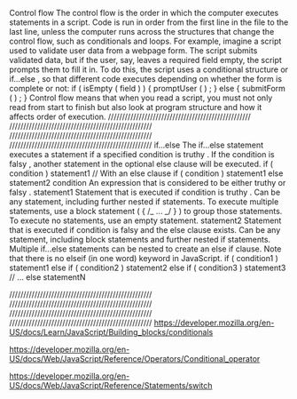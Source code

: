 Control flow
The control flow is the order in which the computer executes statements in a script.
Code is run in order from the first line in the file to the last line, unless the computer runs across
the
structures that change the control flow, such as conditionals and loops.
For example, imagine a script used to validate user data from a webpage form. The script submits validated data, but if the user, say, leaves a required field empty, the script prompts them to fill it in. To do this, the script uses a conditional structure or if...else , so that different code executes depending on whether the form is complete or not:
if ( isEmpty ( field ) ) { promptUser ( ) ; } else { submitForm ( ) ; }
Control flow means that when you read a script, you must not only read from start to finish but also look at program structure and how it affects order of execution.
///////////////////////////////////////////////////
///////////////////////////////////////////////////
///////////////////////////////////////////////////
///////////////////////////////////////////////////
if...else
The if...else statement executes a statement if a specified condition is truthy . If the condition is falsy , another statement in the optional else clause will be executed.
if ( condition ) statement1 // With an else clause if ( condition ) statement1 else statement2
condition An expression that is considered to be either truthy or falsy .
statement1 Statement that is executed if condition is truthy . Can be any statement, including further nested if statements. To execute multiple statements, use a block statement ( { /_ ... _/ } ) to group those statements. To execute no statements, use an empty statement.
statement2 Statement that is executed if condition is falsy and the else clause exists. Can be any statement, including block statements and further nested if statements.
Multiple if...else statements can be nested to create an else if clause. Note that there is no elseif (in one word) keyword in JavaScript.
if ( condition1 ) statement1 else if ( condition2 ) statement2 else if ( condition3 ) statement3 // … else statementN

///////////////////////////////////////////////////
///////////////////////////////////////////////////
///////////////////////////////////////////////////
///////////////////////////////////////////////////
https://developer.mozilla.org/en-US/docs/Learn/JavaScript/Building_blocks/conditionals

https://developer.mozilla.org/en-US/docs/Web/JavaScript/Reference/Operators/Conditional_operator

https://developer.mozilla.org/en-US/docs/Web/JavaScript/Reference/Statements/switch
